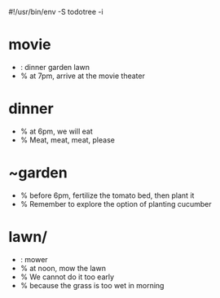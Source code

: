 #!/usr/bin/env -S todotree -i

# movie
- : dinner garden lawn
- % at 7pm, arrive at the movie theater

# dinner
- % at 6pm, we will eat
- % Meat, meat, meat, please

# ~garden
- % before 6pm, fertilize the tomato bed, then plant it
- % Remember to explore the option of planting cucumber

# lawn/
- : mower
- % at noon, mow the lawn
- % We cannot do it too early
- % because the grass is too wet in morning

